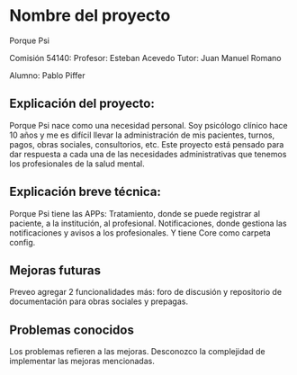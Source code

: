 # Nombre del proyecto

Porque Psi

Comisión 54140:
Profesor: Esteban Acevedo
Tutor: Juan Manuel Romano

Alumno:
Pablo Piffer

## Explicación del proyecto:

Porque Psi nace como una necesidad personal. Soy psicólogo clínico hace 10 años y me es difícil llevar la administración de mis pacientes, turnos, pagos, obras sociales, consultorios, etc. Este proyecto está pensado para dar respuesta a cada una de las necesidades administrativas que tenemos los profesionales de la salud mental.


## Explicación breve técnica:
Porque Psi tiene las APPs:
Tratamiento, donde se puede registrar al paciente, a la institución, al profesional. 
Notificaciones, donde gestiona las notificaciones y avisos a los profesionales.
Y tiene Core como carpeta config. 

## Mejoras futuras

Preveo agregar 2 funcionalidades más: foro de discusión y repositorio de documentación para obras sociales y prepagas.

## Problemas conocidos

Los problemas refieren a las mejoras. Desconozco la complejidad de implementar las mejoras mencionadas. 